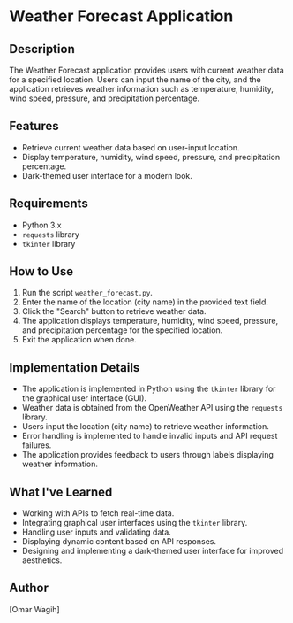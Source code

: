 # Weather Forecast Application

## Description
The Weather Forecast application provides users with current weather data for a specified location. Users can input the name of the city, and the application retrieves weather information such as temperature, humidity, wind speed, pressure, and precipitation percentage.

## Features
- Retrieve current weather data based on user-input location.
- Display temperature, humidity, wind speed, pressure, and precipitation percentage.
- Dark-themed user interface for a modern look.

## Requirements
- Python 3.x
- `requests` library
- `tkinter` library

## How to Use
1. Run the script `weather_forecast.py`.
2. Enter the name of the location (city name) in the provided text field.
3. Click the "Search" button to retrieve weather data.
4. The application displays temperature, humidity, wind speed, pressure, and precipitation percentage for the specified location.
5. Exit the application when done.

## Implementation Details
- The application is implemented in Python using the `tkinter` library for the graphical user interface (GUI).
- Weather data is obtained from the OpenWeather API using the `requests` library.
- Users input the location (city name) to retrieve weather information.
- Error handling is implemented to handle invalid inputs and API request failures.
- The application provides feedback to users through labels displaying weather information.

## What I've Learned
- Working with APIs to fetch real-time data.
- Integrating graphical user interfaces using the `tkinter` library.
- Handling user inputs and validating data.
- Displaying dynamic content based on API responses.
- Designing and implementing a dark-themed user interface for improved aesthetics.

## Author
[Omar Wagih]

